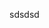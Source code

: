 <!-- 1661414726926 -->
<!-- About me -->
<!-- About me 的前言 -->
<!-- About me 的缩略图url -->
<!-- About -->
sdsdsd